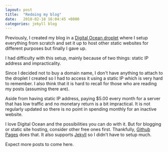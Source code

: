 ```yaml
---
layout: post
title:  "Redoing my blog"
date:   2018-02-18 16:04:45 +0800
categories: jekyll blog
---
```


Previously, I created my blog in a [Digital Ocean droplet][digital-ocean-home]
where I setup everything from scratch and set it up to host other static
websites for different purposes but finally I gave up.

I had difficulty with this setup, mainly because of two things: static IP
address and impracticality.

Since I decided not to buy a domain name, I don't have anything to attach to
the droplet I created so I had to access it using a static IP which is very
hard to remember. I also think that it is hard to recall for those who are
reading my posts (assuming there are).

Aside from having static IP address, paying $5.00 every month for a server that
has low traffic and no monetary return is a bit impractical. It is not
regularly updated so there is no point in spending monthly for an inactive
website.

I love Digital Ocean and the possibilities you can do with it. But for blogging
or static site hosting, consider other free ones first. Thankfully, [Github
Pages][github-pages-home] does that. It also supports [Jekyll][jekyllrb-home]
so I didn't have to setup much.

Expect more posts to come here.

[digital-ocean-home]: https://www.digitalocean.com
[github-pages-home]: https://pages.github.com
[jekyllrb-home]: https://jekyllrb.com
